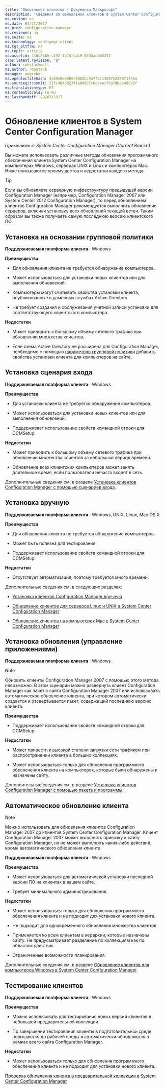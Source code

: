 ```yaml
---
title: "Обновление клиентов | Документы Майкрософт"
description: "Сведения об обновлении клиентов в System Center Configuration Manager."
ms.custom: na
ms.date: 04/23/2017
ms.prod: configuration-manager
ms.reviewer: na
ms.suite: na
ms.technology: configmgr-client
ms.tgt_pltfrm: na
ms.topic: article
ms.assetid: 446c83b5-c292-4e74-ba19-0792ac6b3472
caps.latest.revision: "8"
author: robstackmsft
ms.author: robstack
manager: angrobe
ms.openlocfilehash: 4b80e0e688dd6482bc9a7fe111607e258071f45a
ms.sourcegitcommit: 51fc48fb023f1e8d995c6c4eacfda7dbec4d0b2f
ms.translationtype: HT
ms.contentlocale: ru-RU
ms.lasthandoff: 08/07/2017
---
```

# <a name="upgrade-clients-in-system-center-configuration-manager"></a>Обновление клиентов в System Center Configuration Manager

*Применимо к: System Center Configuration Manager (Current Branch)*

Вы можете использовать различные методы обновления программного обеспечения клиента System Center Configuration Manager на компьютерах Windows, серверах UNIX и Linux и компьютерах Mac. Ниже описываются преимущества и недостатки каждого метода.  

> [!TIP]  
>  Если вы обновляете серверную инфраструктуру предыдущей версии Configuration Manager \(например, Configuration Manager 2007 или System Center 2012 Configuration Manager\), то перед обновлением клиентов Configuration Manager рекомендуется выполнить обновление серверов, включая установку всех обновлений текущей ветви. Таким образом вы также получаете самую последнюю версию клиентского ПО.  

## <a name="group-policy-installation"></a>Установка на основании групповой политики  
 **Поддерживаемая платформа клиента** : Windows  

 **Преимущества**  

-   Для обновления клиента не требуется обнаружение компьютеров.  

-   Может использоваться для установки новых клиентов или для выполнения обновлений.  

-   Компьютеры могут считывать свойства установки клиента, опубликованные в доменных службах Active Directory.  

-   Не требует создания и обслуживания учетной записи установки для соответствующего клиентского компьютера.  

 **Недостатки**  

-   Может приводить к большому объему сетевого трафика при обновлении множества клиентов.  

-   Если схема Active Directory не расширена для Configuration Manager, необходимо с помощью [параметров групповой политики](../../../../core/clients/deploy/deploy-clients-to-windows-computers.md#BKMK_ClientGP) добавить свойства установки клиента для компьютеров на сайте.  


## <a name="logon-script-installation"></a>Установка сценария входа  
 **Поддерживаемая платформа клиента** : Windows  

 **Преимущества**  

-   Для установки клиента не требуется обнаружение компьютеров.  

-   Может использоваться для установки новых клиентов или для выполнения обновлений.  

-   Поддерживает использование свойств командной строки для CCMSetup.  

 **Недостатки**  

-   Может приводить к большому объему сетевого трафика при обновлении множества клиентов за небольшой период времени.  

-   Обновление всех клиентских компьютеров может занять длительное время, если пользователи нечасто входят в сеть.  

 Дополнительные сведения см. в разделе [Установка клиентов Configuration Manager с помощью сценариев входа](../../../../core/clients/deploy/deploy-clients-to-windows-computers.md#BKMK_ClientLogonScript).  

## <a name="manual-installation"></a>Установка вручную  
 **Поддерживаемая платформа клиента** : Windows, UNIX, Linux, Mac OS X  

 **Преимущества**  

-   Для обновления клиента не требуется обнаружение компьютеров.  

-   Может быть полезна для тестирования.  

-   Поддерживает использование свойств командной строки для CCMSetup.  

 **Недостатки**  

-   Отсутствует автоматизация, поэтому требуется много времени.  

 Дополнительные сведения см. в следующих разделах:  

-   [Установка клиентов Configuration Manager вручную](../../../../core/clients/deploy/deploy-clients-to-windows-computers.md#BKMK_Manual)  

-   [Обновление клиентов для серверов Linux и UNIX в System Center Configuration Manager](../../../../core/clients/manage/upgrade/upgrade-clients-for-linux-and-unix-servers.md)  

-   [Обновление клиентов на компьютерах Mac в System Center Configuration Manager](../../../../core/clients/manage/upgrade/upgrade-clients-on-mac-computers.md)  

## <a name="upgrade-installation-application-management"></a>Установка обновления (управление приложениями)  
 **Поддерживаемая платформа клиента** : Windows  

> [!NOTE]  
>  Обновить клиенты Configuration Manager 2007 с помощью этого метода невозможно. В этом сценарии можно развернуть клиент Configuration Manager как пакет с сайта Configuration Manager 2007 или использовать автоматическое обновление клиента, при котором автоматически создается и развертывается пакет, содержащий последнюю версию клиента.  

 **Преимущества**  

-   Поддерживает использование свойств командной строки для CCMSetup.  

 **Недостатки**  

-   Может привести к высокой степени загрузки сети трафиком при распространении клиента в больших коллекциях.  

-   Может использоваться только для обновления программного обеспечения клиента на компьютерах, которые были обнаружены и назначены сайту.  

 Дополнительные сведения см. в разделе [Установка клиентов Configuration Manager с помощью пакета и программы](../../../../core/clients/deploy/deploy-clients-to-windows-computers.md#BKMK_ClientApp).  

## <a name="automatic-client-upgrade"></a>Автоматическое обновление клиента  

> [!NOTE]  
>  Можно использовать для обновления клиентов Configuration Manager 2007 до клиентов System Center Configuration Manager. Клиент Configuration Manager 2007 может выполнять привязку к сайту Configuration Manager, но не может выполнять каких-либо действий, кроме автоматического обновления клиента.  

 **Поддерживаемая платформа клиента** : Windows  

 **Преимущества**  

-   Может использоваться для автоматической установки последней версии ПО на клиентах в вашем сайте.  

-   Требует минимального администрирования.  

 **Недостатки**  

-   Может использоваться только для обновления программного обеспечения клиента и не подходит для установки нового клиента.  

-   Не подходит для одновременного обновления множества клиентов.  

-   Применяется ко всем клиентам в иерархии, которые назначены сайту. Не предусматривает разделение по коллекциям как по областям действия.  

-   Ограниченные возможности планирования.  

 Дополнительные сведения см. в разделе [Обновление клиентов для компьютеров Windows в System Center Configuration Manager](../../../../core/clients/manage/upgrade/upgrade-clients-for-windows-computers.md).  

## <a name="client-testing"></a>Тестирование клиентов  
 **Поддерживаемая платформа клиента** : Windows  

 **Преимущества**  

-   Можно использовать для тестирования новых версий клиентов в небольшой предварительной коллекции.  

-   По завершении тестирования клиенты в подготовительной среде повышаются до рабочей среды и автоматически обновляются в рамках всего сайта Configuration Manager.  

 **Недостатки**  

-   Может использоваться только для обновления программного обеспечения клиента и не подходит для установки нового клиента.  

 [Проверка обновления клиента в предварительной коллекции в System Center Configuration Manager](../../../../core/clients/manage/upgrade/test-client-upgrades.md)  
